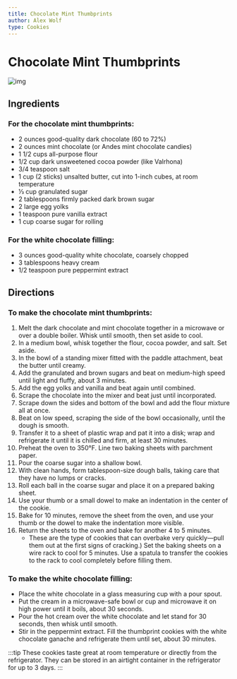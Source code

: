 ```yaml
---
title: Chocolate Mint Thumbprints
author: Alex Wolf
type: Cookies
---
```


# Chocolate Mint Thumbprints

![img](/img/chocolate-mint-thumbprints.jpg)

## Ingredients

### For the chocolate mint thumbprints:

* 2 ounces good-quality dark chocolate (60 to 72%)
* 2 ounces mint chocolate (or Andes mint chocolate candies)
* 1 1/2 cups all-purpose flour
* 1/2 cup dark unsweetened cocoa powder (like Valrhona)
* 3/4 teaspoon salt
* 1 cup (2 sticks) unsalted butter, cut into 1-inch cubes, at room temperature
* 1⁄3 cup granulated sugar
* 2 tablespoons firmly packed dark brown sugar
* 2 large egg yolks
* 1 teaspoon pure vanilla extract
* 1 cup coarse sugar for rolling

### For the white chocolate filling:

* 3 ounces good-quality white chocolate, coarsely chopped
* 3 tablespoons heavy cream
* 1/2 teaspoon pure peppermint extract

## Directions

### To make the chocolate mint thumbprints:
1. Melt the dark chocolate and mint chocolate together in a microwave or over a double boiler. Whisk until smooth, then set aside to cool.
2. In a medium bowl, whisk together the flour, cocoa powder, and salt. Set aside.
3. In the bowl of a standing mixer fitted with the paddle attachment, beat the butter until creamy.
1. Add the granulated and brown sugars and beat on medium-high speed until light and fluffy, about 3 minutes.
1. Add the egg yolks and vanilla and beat again until combined.
1. Scrape the chocolate into the mixer and beat just until incorporated.
1. Scrape down the sides and bottom of the bowl and add the flour mixture all at once.
1. Beat on low speed, scraping the side of the bowl occasionally, until the dough is smooth.
1. Transfer it to a sheet of plastic wrap and pat it into a disk; wrap and refrigerate it until it is chilled and firm, at least 30 minutes.
4. Preheat the oven to 350°F. Line two baking sheets with parchment paper.
5. Pour the coarse sugar into a shallow bowl.
6. With clean hands, form tablespoon-size dough balls, taking care that they have no lumps or cracks.
1. Roll each ball in the coarse sugar and place it on a prepared baking sheet.
1. Use your thumb or a small dowel to make an indentation in the center of the cookie.
1. Bake for 10 minutes, remove the sheet from the oven, and use your thumb or the dowel to make the indentation more visible.
1. Return the sheets to the oven and bake for another 4 to 5 minutes.
    * These are the type of cookies that can overbake very quickly—pull them out at the first signs of cracking.) Set the baking sheets on a wire rack to cool for 5 minutes. Use a spatula to transfer the cookies to the rack to cool completely before filling them.


### To make the white chocolate filling:

* Place the white chocolate in a glass measuring cup with a pour spout.
* Put the cream in a microwave-safe bowl or cup and microwave it on high power until it boils, about 30 seconds.
* Pour the hot cream over the white chocolate and let stand for 30 seconds, then whisk until smooth.
* Stir in the peppermint extract. Fill the thumbprint cookies with the white chocolate ganache and refrigerate them until set, about 30 minutes.

:::tip
These cookies taste great at room temperature or directly from the refrigerator. They can be stored in an airtight container in the refrigerator for up to 3 days.
:::
